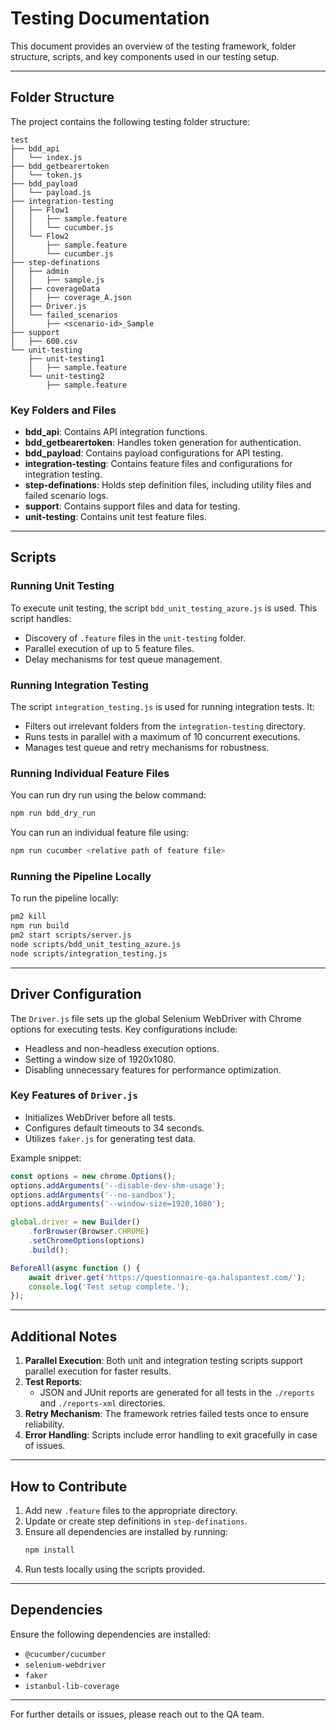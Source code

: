 # Testing Documentation

This document provides an overview of the testing framework, folder structure, scripts, and key components used in our testing setup.

---

## Folder Structure

The project contains the following testing folder structure:

```
test
├── bdd_api
│   └── index.js
├── bdd_getbearertoken
│   └── token.js
├── bdd_payload
│   └── payload.js
├── integration-testing
│   ├── Flow1
│   │   ├── sample.feature
│   │   └── cucumber.js
│   └── Flow2
│       ├── sample.feature
│       └── cucumber.js
├── step-definations
│   ├── admin
│   │   ├── sample.js
│   ├── coverageData
│   │   ├── coverage_A.json
│   ├── Driver.js
│   └── failed_scenarios
│       ├── <scenario-id>_Sample
├── support
│   ├── 600.csv
└── unit-testing
    ├── unit-testing1
    │   ├── sample.feature
    └── unit-testing2
        ├── sample.feature
```

### Key Folders and Files

- **bdd\_api**: Contains API integration functions.
- **bdd\_getbearertoken**: Handles token generation for authentication.
- **bdd\_payload**: Contains payload configurations for API testing.
- **integration-testing**: Contains feature files and configurations for integration testing.
- **step-definations**: Holds step definition files, including utility files and failed scenario logs.
- **support**: Contains support files and data for testing.
- **unit-testing**: Contains unit test feature files.

---

## Scripts

### Running Unit Testing

To execute unit testing, the script `bdd_unit_testing_azure.js` is used. This script handles:

- Discovery of `.feature` files in the `unit-testing` folder.
- Parallel execution of up to 5 feature files.
- Delay mechanisms for test queue management.

### Running Integration Testing

The script `integration_testing.js` is used for running integration tests. It:

- Filters out irrelevant folders from the `integration-testing` directory.
- Runs tests in parallel with a maximum of 10 concurrent executions.
- Manages test queue and retry mechanisms for robustness.

### Running Individual Feature Files

You can run dry run using the below command:

```bash
npm run bdd_dry_run
```

You can run an individual feature file using:

```bash
npm run cucumber <relative path of feature file>
```

### Running the Pipeline Locally

To run the pipeline locally:

```bash
pm2 kill
npm run build
pm2 start scripts/server.js
node scripts/bdd_unit_testing_azure.js
node scripts/integration_testing.js
```

---

## Driver Configuration

The `Driver.js` file sets up the global Selenium WebDriver with Chrome options for executing tests. Key configurations include:

- Headless and non-headless execution options.
- Setting a window size of 1920x1080.
- Disabling unnecessary features for performance optimization.

### Key Features of `Driver.js`

- Initializes WebDriver before all tests.
- Configures default timeouts to 34 seconds.
- Utilizes `faker.js` for generating test data.

Example snippet:

```javascript
const options = new chrome.Options();
options.addArguments('--disable-dev-shm-usage');
options.addArguments('--no-sandbox');
options.addArguments('--window-size=1920,1080');

global.driver = new Builder()
    .forBrowser(Browser.CHROME)
    .setChromeOptions(options)
    .build();

BeforeAll(async function () {
    await driver.get('https://questionnaire-qa.halspantest.com/');
    console.log('Test setup complete.');
});
```

---

## Additional Notes

1. **Parallel Execution**: Both unit and integration testing scripts support parallel execution for faster results.
2. **Test Reports**:
   - JSON and JUnit reports are generated for all tests in the `./reports` and `./reports-xml` directories.
3. **Retry Mechanism**: The framework retries failed tests once to ensure reliability.
4. **Error Handling**: Scripts include error handling to exit gracefully in case of issues.

---

## How to Contribute

1. Add new `.feature` files to the appropriate directory.
2. Update or create step definitions in `step-definations`.
3. Ensure all dependencies are installed by running:
   ```bash
   npm install
   ```
4. Run tests locally using the scripts provided.

---

## Dependencies

Ensure the following dependencies are installed:

- `@cucumber/cucumber`
- `selenium-webdriver`
- `faker`
- `istanbul-lib-coverage`

---

For further details or issues, please reach out to the QA team.